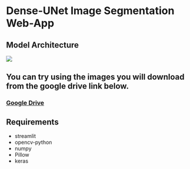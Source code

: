 # Dense-UNet Image Segmentation Web-App
## Model Architecture
![](https://www.researchgate.net/profile/Debleena-Sengupta/publication/336890217/figure/fig9/AS:819549146476554@1572407151952/Dilated-Dense-UNet-model-In-this-design-dilation-is-added-to-the-bottom-of-the.ppm)

## You can try using the images you will download from the google drive link below.
### [Google Drive](https://drive.google.com/drive/folders/1g-xZoTLtnn60LzzLrLA5zKvwq-xTHEGl?usp=sharing) 

## Requirements
* streamlit
* opencv-python
* numpy
* Pillow
* keras

